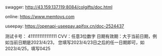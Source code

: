 swagger:
http://43.159.137.119:8084/colgifts/doc.html

online:
https://www.memtoys.com

useepay:
https://openapi-useepay.apifox.cn/doc-2524437

测试卡号：
  4111111111111111
CVV：任意3位数字
日期有效期：大于当前日期，例如当前日期是2023/4/23，
您填写2023/4/23日之后的任一日期即可，如2023/4/25，填写0425
